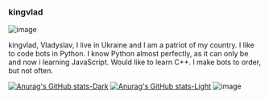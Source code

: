 ### kingvlad

![image](https://user-images.githubusercontent.com/99832659/217799048-df889e35-8e95-4a47-b15a-19f748c6b783.png)

kingvlad, Vladyslav, I live in Ukraine and I am a patriot of my country. I like to code bots in Python. I know Python almost perfectly, as it can only be and now i learning JavaScript. Would like to learn C++. I make bots to order, but not often.

[![Anurag's GitHub stats-Dark](https://github-readme-stats.vercel.app/api?username=kingvlad1&show_icons=true&theme=dark#gh-dark-mode-only)](https://github.com/anuraghazra/github-readme-stats#gh-dark-mode-only)
[![Anurag's GitHub stats-Light](https://github-readme-stats.vercel.app/api?username=kingvlad1&show_icons=true&theme=default#gh-light-mode-only)](https://github.com/anuraghazra/github-readme-stats#gh-light-mode-only)
![image](https://img.shields.io/badge/kingvlad-python-blue)
